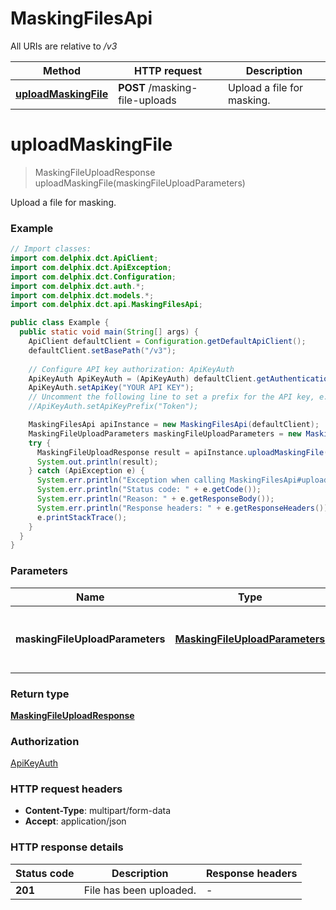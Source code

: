 # MaskingFilesApi

All URIs are relative to */v3*

| Method | HTTP request | Description |
|------------- | ------------- | -------------|
| [**uploadMaskingFile**](MaskingFilesApi.md#uploadMaskingFile) | **POST** /masking-file-uploads | Upload a file for masking. |


<a id="uploadMaskingFile"></a>
# **uploadMaskingFile**
> MaskingFileUploadResponse uploadMaskingFile(maskingFileUploadParameters)

Upload a file for masking.

### Example
```java
// Import classes:
import com.delphix.dct.ApiClient;
import com.delphix.dct.ApiException;
import com.delphix.dct.Configuration;
import com.delphix.dct.auth.*;
import com.delphix.dct.models.*;
import com.delphix.dct.api.MaskingFilesApi;

public class Example {
  public static void main(String[] args) {
    ApiClient defaultClient = Configuration.getDefaultApiClient();
    defaultClient.setBasePath("/v3");
    
    // Configure API key authorization: ApiKeyAuth
    ApiKeyAuth ApiKeyAuth = (ApiKeyAuth) defaultClient.getAuthentication("ApiKeyAuth");
    ApiKeyAuth.setApiKey("YOUR API KEY");
    // Uncomment the following line to set a prefix for the API key, e.g. "Token" (defaults to null)
    //ApiKeyAuth.setApiKeyPrefix("Token");

    MaskingFilesApi apiInstance = new MaskingFilesApi(defaultClient);
    MaskingFileUploadParameters maskingFileUploadParameters = new MaskingFileUploadParameters(); // MaskingFileUploadParameters | The parameters to upload a file for masking.
    try {
      MaskingFileUploadResponse result = apiInstance.uploadMaskingFile(maskingFileUploadParameters);
      System.out.println(result);
    } catch (ApiException e) {
      System.err.println("Exception when calling MaskingFilesApi#uploadMaskingFile");
      System.err.println("Status code: " + e.getCode());
      System.err.println("Reason: " + e.getResponseBody());
      System.err.println("Response headers: " + e.getResponseHeaders());
      e.printStackTrace();
    }
  }
}
```

### Parameters

| Name | Type | Description  | Notes |
|------------- | ------------- | ------------- | -------------|
| **maskingFileUploadParameters** | [**MaskingFileUploadParameters**](MaskingFileUploadParameters.md)| The parameters to upload a file for masking. | [optional] |

### Return type

[**MaskingFileUploadResponse**](MaskingFileUploadResponse.md)

### Authorization

[ApiKeyAuth](../DCT_README#ApiKeyAuth)

### HTTP request headers

 - **Content-Type**: multipart/form-data
 - **Accept**: application/json

### HTTP response details
| Status code | Description | Response headers |
|-------------|-------------|------------------|
| **201** | File has been uploaded. |  -  |

